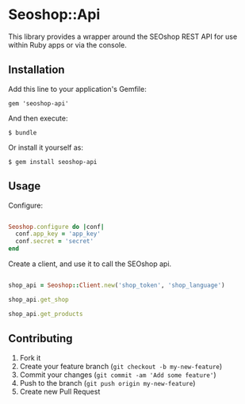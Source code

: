 # Seoshop::Api

This library provides a wrapper around the SEOshop REST API for use within Ruby apps or via the console.

## Installation

Add this line to your application's Gemfile:

    gem 'seoshop-api'

And then execute:

    $ bundle

Or install it yourself as:

    $ gem install seoshop-api

## Usage

Configure:
```ruby

Seoshop.configure do |conf|
  conf.app_key = 'app_key'
  conf.secret = 'secret'
end
```

Create a client, and use it to call the SEOshop api.

```ruby

shop_api = Seoshop::Client.new('shop_token', 'shop_language')

shop_api.get_shop

shop_api.get_products

```


## Contributing

1. Fork it
2. Create your feature branch (`git checkout -b my-new-feature`)
3. Commit your changes (`git commit -am 'Add some feature'`)
4. Push to the branch (`git push origin my-new-feature`)
5. Create new Pull Request
